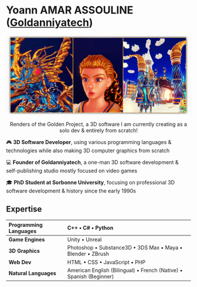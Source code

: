 <!--  URL: https://github.com/Goldanniyatech/Goldanniyatech -->

# Yoann AMAR ASSOULINE ([Goldanniyatech](https://www.goldanniyatech.com/)) 

[![Banner](Data/Goldanniyatech-Banner.png?raw=true "Goldanniyatech Banner")](https://www.goldanniyatech.com/)
<p align="center"> Renders of the Golden Project, a 3D software I am currently creating as a solo dev & entirely from scratch! </p>

🎮 **3D Software Developer**, using various programming languages & technologies while also making 3D computer graphics from scratch

💻 **Founder of Goldanniyatech**, a one-man 3D software development & self-publishing studio mostly focused on video games

🎓 **PhD Student at Sorbonne University**, focusing on professional 3D software development & history since the early 1990s

## Expertise

| **Programming Languages** | C++ • C# • Python                                                    |
| :------------------------   | :----------------------------------------------                      |
| **Game Engines**            | Unity • Unreal                                                       | 
| **3D Graphics**             | Photoshop • Substance3D • 3DS Max • Maya • Blender • ZBrush          |
| **Web Dev**                 | HTML • CSS • JavaScript • PHP                                        |
| **Natural Languages**       | American English (Bilingual) • French (Native) • Spanish (Beginner)  |

